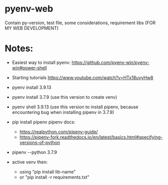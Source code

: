 # pyenv-web
Contain py-version, test file, some considerations, requirement libs (FOR MY WEB DEVELOPMENT)

# Notes:
- Easiest way to install pyenv: https://github.com/pyenv-win/pyenv-win#power-shell
- Starting tutorials https://www.youtube.com/watch?v=HTx18uyyHw8
- pyenv install 3.9.13
- pyenv install 3.7.9 (use this version to create venv)

- pyenv shell 3.9.13 (use this version to install pipenv, because encountering bug when installing pipenv in 3.7.9)

- pip install pipenv pipenv docs:

    + https://realpython.com/pipenv-guide/
    + https://pipenv-fork.readthedocs.io/en/latest/basics.html#specifying-versions-of-python

- pipenv --python 3.7.9
- active venv then:
    + using "pip install lib-name"
    + or "pip install -r requirements.txt"
